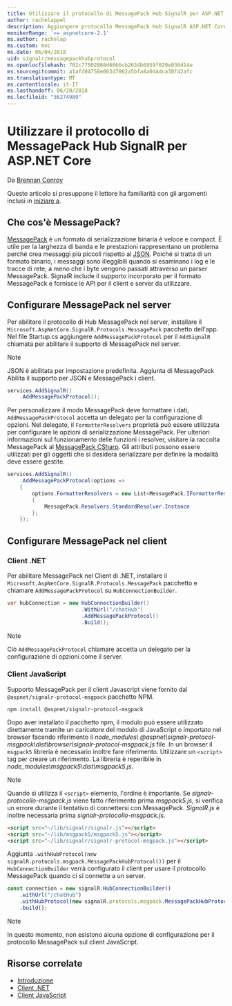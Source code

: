 ```yaml
---
title: Utilizzare il protocollo di MessagePack Hub SignalR per ASP.NET Core
author: rachelappel
description: Aggiungere protocollo MessagePack Hub SignalR ASP.NET Core.
monikerRange: '>= aspnetcore-2.1'
ms.author: rachelap
ms.custom: mvc
ms.date: 06/04/2018
uid: signalr/messagepackhubprotocol
ms.openlocfilehash: 702c77502868d6666cb2634b6959f029e036d14e
ms.sourcegitcommit: a1afd04758e663d7062a5bfa8a0d4dca38f42afc
ms.translationtype: MT
ms.contentlocale: it-IT
ms.lasthandoff: 06/20/2018
ms.locfileid: "36274989"
---
```

# <a name="use-messagepack-hub-protocol-in-signalr-for-aspnet-core"></a>Utilizzare il protocollo di MessagePack Hub SignalR per ASP.NET Core

Da [Brennan Conroy](https://github.com/BrennanConroy)

Questo articolo si presuppone il lettore ha familiarità con gli argomenti inclusi in [iniziare a](xref:tutorials/signalr).

## <a name="what-is-messagepack"></a>Che cos'è MessagePack?

[MessagePack](https://msgpack.org/index.html) è un formato di serializzazione binaria è veloce e compact. È utile per la larghezza di banda e le prestazioni rappresentano un problema perché crea messaggi più piccoli rispetto al [JSON](https://www.json.org/). Poiché si tratta di un formato binario, i messaggi sono illeggibili quando si esaminano i log e le tracce di rete, a meno che i byte vengono passati attraverso un parser MessagePack. SignalR include il supporto incorporato per il formato MessagePack e fornisce le API per il client e server da utilizzare.

## <a name="configure-messagepack-on-the-server"></a>Configurare MessagePack nel server

Per abilitare il protocollo di Hub MessagePack nel server, installare il `Microsoft.AspNetCore.SignalR.Protocols.MessagePack` pacchetto dell'app. Nel file Startup.cs aggiungere `AddMessagePackProtocol` per il `AddSignalR` chiamata per abilitare il supporto di MessagePack nel server.

> [!NOTE]
> JSON è abilitata per impostazione predefinita. Aggiunta di MessagePack Abilita il supporto per JSON e MessagePack i client.

```csharp
services.AddSignalR()
    .AddMessagePackProtocol();
```

Per personalizzare il modo MessagePack deve formattare i dati, `AddMessagePackProtocol` accetta un delegato per la configurazione di opzioni. Nel delegato, il `FormatterResolvers` proprietà può essere utilizzata per configurare le opzioni di serializzazione MessagePack. Per ulteriori informazioni sul funzionamento delle funzioni i resolver, visitare la raccolta MessagePack al [MessagePack CSharp](https://github.com/neuecc/MessagePack-CSharp). Gli attributi possono essere utilizzati per gli oggetti che si desidera serializzare per definire la modalità deve essere gestite.

```csharp
services.AddSignalR()
    .AddMessagePackProtocol(options =>
    {
        options.FormatterResolvers = new List<MessagePack.IFormatterResolver>()
        {
            MessagePack.Resolvers.StandardResolver.Instance
        };
    });
```

## <a name="configure-messagepack-on-the-client"></a>Configurare MessagePack nel client

### <a name="net-client"></a>Client .NET

Per abilitare MessagePack nel Client di .NET, installare il `Microsoft.AspNetCore.SignalR.Protocols.MessagePack` pacchetto e chiamare `AddMessagePackProtocol` su `HubConnectionBuilder`.

```csharp
var hubConnection = new HubConnectionBuilder()
                        .WithUrl("/chatHub")
                        .AddMessagePackProtocol()
                        .Build();
```

> [!NOTE]
> Ciò `AddMessagePackProtocol` chiamare accetta un delegato per la configurazione di opzioni come il server.

### <a name="javascript-client"></a>Client JavaScript

Supporto MessagePack per il client Javascript viene fornito dal `@aspnet/signalr-protocol-msgpack` pacchetto NPM.

```console
npm install @aspnet/signalr-protocol-msgpack
```

Dopo aver installato il pacchetto npm, il modulo può essere utilizzato direttamente tramite un caricatore del modulo di JavaScript o importato nel browser facendo riferimento il *node_modules\\ @aspnet\signalr-protocol-msgpack\dist\browser\signalr-protocol-msgpack.js*  file. In un browser il `msgpack5` libreria è necessario inoltre fare riferimento. Utilizzare un `<script>` tag per creare un riferimento. La libreria è reperibile in *node_modules\msgpack5\dist\msgpack5.js*.

> [!NOTE]
> Quando si utilizza il `<script>` elemento, l'ordine è importante. Se *signalr-protocollo-msgpack.js* viene fatto riferimento prima *msgpack5.js*, si verifica un errore durante il tentativo di connettersi con MessagePack. *SignalR.js* è inoltre necessaria prima *signalr-protocollo-msgpack.js*.

```html
<script src="~/lib/signalr/signalr.js"></script>
<script src="~/lib/msgpack5/msgpack5.js"></script>
<script src="~/lib/signalr/signalr-protocol-msgpack.js"></script>
```

Aggiunta `.withHubProtocol(new signalR.protocols.msgpack.MessagePackHubProtocol())` per il `HubConnectionBuilder` verrà configurato il client per usare il protocollo MessagePack quando ci si connette a un server.

```javascript
const connection = new signalR.HubConnectionBuilder()
    .withUrl("/chatHub")
    .withHubProtocol(new signalR.protocols.msgpack.MessagePackHubProtocol())
    .build();
```

> [!NOTE]
> In questo momento, non esistono alcuna opzione di configurazione per il protocollo MessagePack sul client JavaScript.

## <a name="related-resources"></a>Risorse correlate

* [Introduzione](xref:tutorials/signalr)
* [Client .NET](xref:signalr/dotnet-client)
* [Client JavaScript](xref:signalr/javascript-client)
